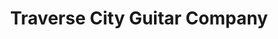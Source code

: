 ---
title: "Traverse City Guitar Company"
url: /traverse-city/traverse-city-guitar-company/
shop: musical instrument
---